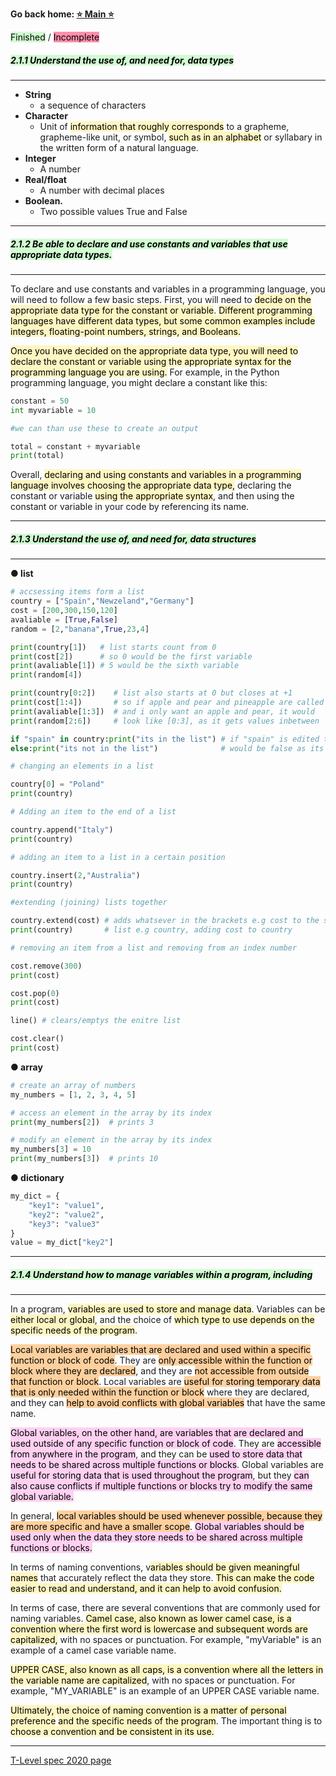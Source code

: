 **Go back home: <a href="https://rockartist33.github.io/T-Level-Revision-dpdd/">⭐ Main ⭐</a>**

<mark style="background: #BBFABBA6;">Finished</mark> / <mark style="background: #FF5582A6;">Incomplete</mark>


##### <mark style="background: #BBFABBA6;">2.1.1 Understand the use of, and need for, data types</mark>
--------------------------------------------------------------------------
- **String** 
	- a sequence of characters 
- **Character**
	- Unit of <mark style="background: #FFF3A3A6;">information that roughly corresponds</mark> to a grapheme, grapheme-like unit, or symbol, <mark style="background: #FFF3A3A6;">such as in an alphabet</mark> or syllabary in the written form of a natural language. 
- **Integer** 
	- A number 
- **Real/float** 
	- A number with decimal places
- **Boolean.** 
	- Two possible values True and False
--------------------------------------------------------------------------
##### <mark style="background: #BBFABBA6;">2.1.2 Be able to declare and use constants and variables that use appropriate data types.</mark>
--------------------------------------------------------------------------
To declare and use constants and variables in a programming language, you will need to follow a few basic steps. First, you will need to <mark style="background: #FFF3A3A6;">decide on the appropriate data type for the constant or variable</mark>. <mark style="background: #FFF3A3A6;">Different programming languages have different data types, but some common examples include integers, floating-point numbers, strings, and Booleans.</mark>

<mark style="background: #FFF3A3A6;">Once you have decided on the appropriate data type, you will need to declare the constant or variable using the appropriate syntax for the programming language you are using.</mark> For example, in the Python programming language, you might declare a constant like this:

```python
constant = 50
int myvariable = 10

#we can than use these to create an output

total = constant + myvariable
print(total)
```

Overall, <mark style="background: #FFF3A3A6;">declaring and using constants and variables in a programming language involves choosing the appropriate data type,</mark> declaring the constant or variable <mark style="background: #FFF3A3A6;">using the appropriate syntax</mark>, and then using the constant or variable in your code by referencing its name.

--------------------------------------------------------------------------
##### <mark style="background: #BBFABBA6;">2.1.3 Understand the use of, and need for, data structures</mark> 
--------------------------------------------------------------------------
 **● list**
```python
# accsessing items form a list
country = ["Spain","Newzeland","Germany"]
cost = [200,300,150,120]
avaliable = [True,False]
random = [2,"banana",True,23,4]

print(country[1])   # list starts count from 0
print(cost[2])      # so 0 would be the first variable
print(avaliable[1]) # 5 would be the sixth variable
print(random[4])

print(country[0:2])    # list also starts at 0 but closes at +1
print(cost[1:4])       # so if apple and pear and pineapple are called
print(avaliable[1:3])  # and i only want an apple and pear, it would
print(random[2:6])     # look like [0:3], as it gets values inbetween

if "spain" in country:print("its in the list") # if "spain" is edited the output 
else:print("its not in the list")              # would be false as its not in list

# changing an elements in a list

country[0] = "Poland"
print(country)

# Adding an item to the end of a list

country.append("Italy")
print(country)

# adding an item to a list in a certain position

country.insert(2,"Australia")
print(country)

#extending (joining) lists together

country.extend(cost) # adds whatsever in the brackets e.g cost to the starting
print(country)       # list e.g country, adding cost to country

# removing an item from a list and removing from an index number

cost.remove(300)
print(cost)

cost.pop(0)
print(cost)

line() # clears/emptys the enitre list

cost.clear()
print(cost)
```
**● array** 
```python
# create an array of numbers
my_numbers = [1, 2, 3, 4, 5]

# access an element in the array by its index
print(my_numbers[2])  # prints 3

# modify an element in the array by its index
my_numbers[3] = 10
print(my_numbers[3])  # prints 10

```
**● dictionary**
```python
my_dict = {
    "key1": "value1",
    "key2": "value2",
    "key3": "value3"
}
value = my_dict["key2"]
```

--------------------------------------------------------------------------
##### <mark style="background: #BBFABBA6;">2.1.4 Understand how to manage variables within a program, including</mark>
--------------------------------------------------------------------------
In a program, <mark style="background: #FFF3A3A6;">variables are used to store and manage data</mark>. Variables can be <mark style="background: #FFF3A3A6;">either local or global</mark>, and the choice of <mark style="background: #FFF3A3A6;">which type to use depends on the specific needs of the program</mark>.

<mark style="background: #FFB86CA6;">Local variables are variables that are declared and used within a specific function or block of code</mark>. They are <mark style="background: #FFB86CA6;">only accessible within the function or block where they are declared</mark>, and they are <mark style="background: #FFB86CA6;">not accessible from outside that function or block</mark>. Local variables are <mark style="background: #FFB86CA6;">useful for storing temporary data that is only needed within the function or block</mark> where they are declared, and they can <mark style="background: #FFB86CA6;">help to avoid conflicts with global variables</mark> that have the same name.

<mark style="background: #FFB8EBA6;">Global variables, on the other hand, are variables that are declared and used outside of any specific function or block of code</mark>. They are <mark style="background: #FFB8EBA6;">accessible from anywhere in the program</mark>, and they can be <mark style="background: #FFB8EBA6;">used to store data that needs to be shared across multiple functions or blocks</mark>. Global variables are <mark style="background: #FFB8EBA6;">useful for storing data that is used throughout the program</mark>, but they <mark style="background: #FFB8EBA6;">can also cause conflicts if multiple functions or blocks try to modify the same global variable.</mark>

In general, <mark style="background: #FFB86CA6;">local variables should be used whenever possible, because they are more specific and have a smaller scope</mark>. <mark style="background: #FFB8EBA6;">Global variables should be used only when the data they store needs to be shared across multiple functions or blocks.</mark>

In terms of naming conventions, v<mark style="background: #FFF3A3A6;">ariables should be given meaningful names</mark> that accurately reflect the data they store. <mark style="background: #FFF3A3A6;">This can make the code easier to read and understand, and it can help to avoid confusion.</mark>

In terms of case, there are several conventions that are commonly used for naming variables. <mark style="background: #FFF3A3A6;">Camel case, also known as lower camel case, is a convention where the first word is lowercase and subsequent words are capitalized,</mark> with no spaces or punctuation. For example, "myVariable" is an example of a camel case variable name.

<mark style="background: #FFF3A3A6;">UPPER CASE, also known as all caps, is a convention where all the letters in the variable name are capitalized</mark>, with no spaces or punctuation. For example, "MY_VARIABLE" is an example of an UPPER CASE variable name.

<mark style="background: #FFF3A3A6;">Ultimately, the choice of naming convention is a matter of personal preference</mark> <mark style="background: #FFF3A3A6;">and the specific needs of the program</mark>. The important thing is to <mark style="background: #FFF3A3A6;">choose a convention and be consistent in its use.</mark>

--------------------------------------------------------------------------

<a href="./T-Level-Revision-dpdd/content/Misc/pdf/t-level-spec-2020.pdf#page=24">T-Level spec 2020 page</a>